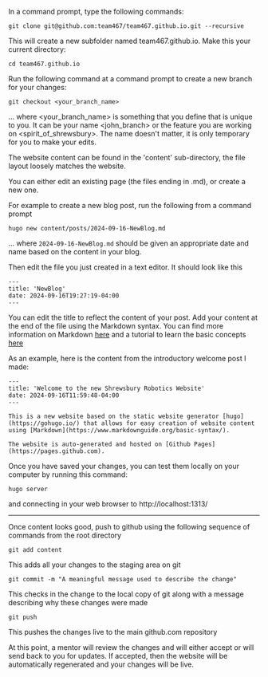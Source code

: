 In a command prompt, type the following commands:
```
git clone git@github.com:team467/team467.github.io.git --recursive
```

This will create a new subfolder named team467.github.io. Make this your current directory:
```
cd team467.github.io
```

Run the following command at a command prompt to create a new branch for your changes:
```
git checkout <your_branch_name>
```
... where <your_branch_name> is something that you define that is unique to you.  It can be your name <john_branch> or the feature you are working on <spirit_of_shrewsbury>.  The name doesn't matter, it is only temporary for you to make your edits. 

The website content can be found in the 'content' sub-directory, the file layout loosely matches the website. 

You can either edit an existing page (the files ending in .md), or create a new one.  

For example to create a new blog post, run the following from a command prompt
```
hugo new content/posts/2024-09-16-NewBlog.md
```
... where `2024-09-16-NewBlog.md` should be given an appropriate date and name based on the content in your blog. 

Then edit the file you just created in a text editor. It should look like this
```
---
title: 'NewBlog'
date: 2024-09-16T19:27:19-04:00
---
```

You can edit the title to reflect the content of your post.  Add your content at the end of the file using the Markdown syntax.  You can find more information on Markdown [here](https://www.markdownguide.org/basic-syntax/) and a tutorial to learn the basic concepts [here](https://www.markdowntutorial.com)

As an example, here is the content from the introductory welcome post I made:
```
---
title: 'Welcome to the new Shrewsbury Robotics Website'
date: 2024-09-16T11:59:48-04:00
---

This is a new website based on the static website generator [hugo](https://gohugo.io/) that allows for easy creation of website content using [Markdown](https://www.markdownguide.org/basic-syntax/).

The website is auto-generated and hosted on [Github Pages](https://pages.github.com). 
```

Once you have saved your changes, you can test them locally on your computer by running this command:
```
hugo server
```

and connecting in your web browser to http://localhost:1313/

---
Once content looks good, push to github using the following sequence of commands from the root directory
```
git add content
```
This adds all your changes to the staging area on git

```
git commit -m "A meaningful message used to describe the change"
```
This checks in the change to the local copy of git along with a message describing why these changes were made

```
git push
```
This pushes the changes live to the main github.com repository

At this point, a mentor will review the changes and will either accept or will send back to you for updates.  If accepted, then the website will be automatically regenerated and your changes will be live. 